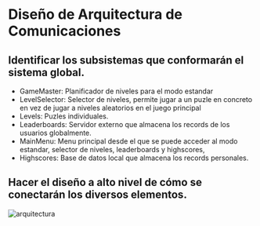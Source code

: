 # Diseño de Arquitectura de Comunicaciones

## Identificar los subsistemas que conformarán el sistema global.

- GameMaster: Planificador de niveles para el modo estandar
- LevelSelector: Selector de niveles, permite jugar a un puzle en concreto en vez de jugar a niveles aleatorios en el juego principal 
- Levels: Puzles individuales. 
- Leaderboards: Servidor externo que almacena los records de los usuarios globalmente.
- MainMenu: Menu principal desde el que se puede acceder al modo estandar, selector de niveles, leaderboards y highscores, 
- Highscores: Base de datos local que almacena los records personales.

## Hacer el diseño a alto nivel de cómo se conectarán los diversos elementos.

![arquitectura](https://github.com/Diego-a-lopez/ScapeTheAds/assets/72018929/d7b1280a-474f-4054-af4a-1d03408315ad)
